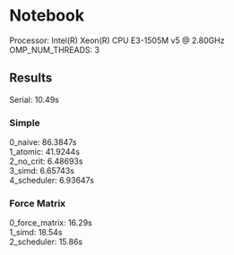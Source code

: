 # Notebook

Processor: Intel(R) Xeon(R) CPU E3-1505M v5 @ 2.80GHz  
OMP_NUM_THREADS: 3

## Results
Serial: 10.49s

### Simple

0_naive: 86.3847s  
1_atomic: 41.9244s  
2_no_crit: 6.48693s  
3_simd: 6.65743s  
4_scheduler: 6.93647s  

### Force Matrix

0_force_matrix: 16.29s  
1_simd: 18.54s  
2_scheduler: 15.86s  

